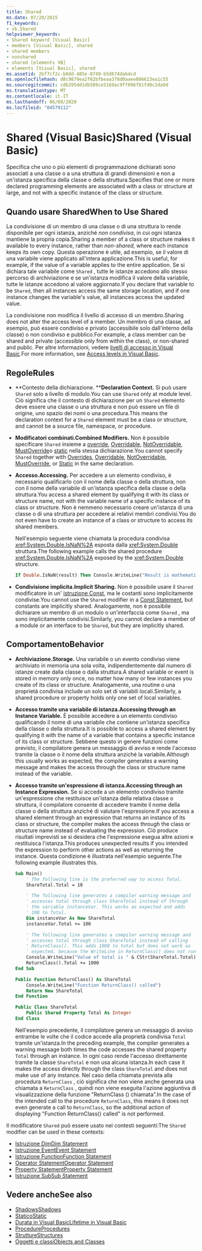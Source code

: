 ```yaml
---
title: Shared
ms.date: 07/20/2015
f1_keywords:
- vb.Shared
helpviewer_keywords:
- Shared keyword [Visual Basic]
- members [Visual Basic], shared
- shared members
- nonshared
- shared [elements VB]
- elements [Visual Basic], shared
ms.assetid: 2bf7cf2c-b0dd-485e-8749-b5d674dab4cd
ms.openlocfilehash: d8c9879ea2f62bfbeaa378d0aaee806623ea1c55
ms.sourcegitcommit: cdb295dd1db589ce5169ac9ff096f01fd0c2da9d
ms.translationtype: MT
ms.contentlocale: it-IT
ms.lasthandoff: 06/09/2020
ms.locfileid: "84579112"
---
```

# <a name="shared-visual-basic"></a><span data-ttu-id="61c4c-102">Shared (Visual Basic)</span><span class="sxs-lookup"><span data-stu-id="61c4c-102">Shared (Visual Basic)</span></span>

<span data-ttu-id="61c4c-103">Specifica che uno o più elementi di programmazione dichiarati sono associati a una classe o a una struttura di grandi dimensioni e non a un'istanza specifica della classe o della struttura.</span><span class="sxs-lookup"><span data-stu-id="61c4c-103">Specifies that one or more declared programming elements are associated with a class or structure at large, and not with a specific instance of the class or structure.</span></span>

## <a name="when-to-use-shared"></a><span data-ttu-id="61c4c-104">Quando usare Shared</span><span class="sxs-lookup"><span data-stu-id="61c4c-104">When to Use Shared</span></span>

<span data-ttu-id="61c4c-105">La condivisione di un membro di una classe o di una struttura lo rende disponibile per ogni istanza, anziché *non condivisa*, in cui ogni istanza mantiene la propria copia.</span><span class="sxs-lookup"><span data-stu-id="61c4c-105">Sharing a member of a class or structure makes it available to every instance, rather than *non-shared*, where each instance keeps its own copy.</span></span> <span data-ttu-id="61c4c-106">Questa operazione è utile, ad esempio, se il valore di una variabile viene applicato all'intera applicazione.</span><span class="sxs-lookup"><span data-stu-id="61c4c-106">This is useful, for example, if the value of a variable applies to the entire application.</span></span> <span data-ttu-id="61c4c-107">Se si dichiara tale variabile come `Shared` , tutte le istanze accedono allo stesso percorso di archiviazione e se un'istanza modifica il valore della variabile, tutte le istanze accedono al valore aggiornato.</span><span class="sxs-lookup"><span data-stu-id="61c4c-107">If you declare that variable to be `Shared`, then all instances access the same storage location, and if one instance changes the variable's value, all instances access the updated value.</span></span>

<span data-ttu-id="61c4c-108">La condivisione non modifica il livello di accesso di un membro.</span><span class="sxs-lookup"><span data-stu-id="61c4c-108">Sharing does not alter the access level of a member.</span></span> <span data-ttu-id="61c4c-109">Un membro di una classe, ad esempio, può essere condiviso e privato (accessibile solo dall'interno della classe) o non condiviso e pubblico.</span><span class="sxs-lookup"><span data-stu-id="61c4c-109">For example, a class member can be shared and private (accessible only from within the class), or non-shared and public.</span></span> <span data-ttu-id="61c4c-110">Per altre informazioni, vedere [livelli di accesso in Visual Basic](../../programming-guide/language-features/declared-elements/access-levels.md).</span><span class="sxs-lookup"><span data-stu-id="61c4c-110">For more information, see [Access levels in Visual Basic](../../programming-guide/language-features/declared-elements/access-levels.md).</span></span>

## <a name="rules"></a><span data-ttu-id="61c4c-111">Regole</span><span class="sxs-lookup"><span data-stu-id="61c4c-111">Rules</span></span>

- <span data-ttu-id="61c4c-112">\*\*Contesto della dichiarazione. \*\*</span><span class="sxs-lookup"><span data-stu-id="61c4c-112">**Declaration Context.**</span></span> <span data-ttu-id="61c4c-113">Si può usare `Shared` solo a livello di modulo.</span><span class="sxs-lookup"><span data-stu-id="61c4c-113">You can use `Shared` only at module level.</span></span> <span data-ttu-id="61c4c-114">Ciò significa che il contesto di dichiarazione per un `Shared` elemento deve essere una classe o una struttura e non può essere un file di origine, uno spazio dei nomi o una procedura.</span><span class="sxs-lookup"><span data-stu-id="61c4c-114">This means the declaration context for a `Shared` element must be a class or structure, and cannot be a source file, namespace, or procedure.</span></span>

- <span data-ttu-id="61c4c-115">**Modificatori combinati.**</span><span class="sxs-lookup"><span data-stu-id="61c4c-115">**Combined Modifiers.**</span></span> <span data-ttu-id="61c4c-116">Non è possibile specificare `Shared` insieme a [override](overrides.md), [Overridable](overridable.md), [NotOverridable](notoverridable.md), [MustOverride](mustoverride.md)o [static](static.md) nella stessa dichiarazione.</span><span class="sxs-lookup"><span data-stu-id="61c4c-116">You cannot specify `Shared` together with [Overrides](overrides.md), [Overridable](overridable.md), [NotOverridable](notoverridable.md), [MustOverride](mustoverride.md), or [Static](static.md) in the same declaration.</span></span>

- <span data-ttu-id="61c4c-117">**Accesso.**</span><span class="sxs-lookup"><span data-stu-id="61c4c-117">**Accessing.**</span></span> <span data-ttu-id="61c4c-118">Per accedere a un elemento condiviso, è necessario qualificarlo con il nome della classe o della struttura, non con il nome della variabile di un'istanza specifica della classe o della struttura.</span><span class="sxs-lookup"><span data-stu-id="61c4c-118">You access a shared element by qualifying it with its class or structure name, not with the variable name of a specific instance of its class or structure.</span></span> <span data-ttu-id="61c4c-119">Non è nemmeno necessario creare un'istanza di una classe o di una struttura per accedere ai relativi membri condivisi.</span><span class="sxs-lookup"><span data-stu-id="61c4c-119">You do not even have to create an instance of a class or structure to access its shared members.</span></span>

     <span data-ttu-id="61c4c-120">Nell'esempio seguente viene chiamata la procedura condivisa <xref:System.Double.IsNaN%2A> esposta dalla <xref:System.Double> struttura.</span><span class="sxs-lookup"><span data-stu-id="61c4c-120">The following example calls the shared procedure <xref:System.Double.IsNaN%2A> exposed by the <xref:System.Double> structure.</span></span>

     ```vb
     If Double.IsNaN(result) Then Console.WriteLine("Result is mathematically undefined.")
     ```

- <span data-ttu-id="61c4c-121">**Condivisione implicita.**</span><span class="sxs-lookup"><span data-stu-id="61c4c-121">**Implicit Sharing.**</span></span> <span data-ttu-id="61c4c-122">Non è possibile usare il `Shared` modificatore in un' [istruzione Const](../statements/const-statement.md), ma le costanti sono implicitamente condivise.</span><span class="sxs-lookup"><span data-stu-id="61c4c-122">You cannot use the `Shared` modifier in a [Const Statement](../statements/const-statement.md), but constants are implicitly shared.</span></span> <span data-ttu-id="61c4c-123">Analogamente, non è possibile dichiarare un membro di un modulo o un'interfaccia come `Shared` , ma sono implicitamente condivisi.</span><span class="sxs-lookup"><span data-stu-id="61c4c-123">Similarly, you cannot declare a member of a module or an interface to be `Shared`, but they are implicitly shared.</span></span>

## <a name="behavior"></a><span data-ttu-id="61c4c-124">Comportamento</span><span class="sxs-lookup"><span data-stu-id="61c4c-124">Behavior</span></span>

- <span data-ttu-id="61c4c-125">**Archiviazione.**</span><span class="sxs-lookup"><span data-stu-id="61c4c-125">**Storage.**</span></span> <span data-ttu-id="61c4c-126">Una variabile o un evento condiviso viene archiviato in memoria una sola volta, indipendentemente dal numero di istanze create dalla classe o dalla struttura.</span><span class="sxs-lookup"><span data-stu-id="61c4c-126">A shared variable or event is stored in memory only once, no matter how many or few instances you create of its class or structure.</span></span> <span data-ttu-id="61c4c-127">Analogamente, una routine o una proprietà condivisa include un solo set di variabili locali.</span><span class="sxs-lookup"><span data-stu-id="61c4c-127">Similarly, a shared procedure or property holds only one set of local variables.</span></span>

- <span data-ttu-id="61c4c-128">**Accesso tramite una variabile di istanza.**</span><span class="sxs-lookup"><span data-stu-id="61c4c-128">**Accessing through an Instance Variable.**</span></span> <span data-ttu-id="61c4c-129">È possibile accedere a un elemento condiviso qualificando il nome di una variabile che contiene un'istanza specifica della classe o della struttura.</span><span class="sxs-lookup"><span data-stu-id="61c4c-129">It is possible to access a shared element by qualifying it with the name of a variable that contains a specific instance of its class or structure.</span></span> <span data-ttu-id="61c4c-130">Sebbene questo in genere funzioni come previsto, il compilatore genera un messaggio di avviso e rende l'accesso tramite la classe o il nome della struttura anziché la variabile.</span><span class="sxs-lookup"><span data-stu-id="61c4c-130">Although this usually works as expected, the compiler generates a warning message and makes the access through the class or structure name instead of the variable.</span></span>

- <span data-ttu-id="61c4c-131">**Accesso tramite un'espressione di istanza.**</span><span class="sxs-lookup"><span data-stu-id="61c4c-131">**Accessing through an Instance Expression.**</span></span> <span data-ttu-id="61c4c-132">Se si accede a un elemento condiviso tramite un'espressione che restituisce un'istanza della relativa classe o struttura, il compilatore consente di accedere tramite il nome della classe o della struttura anziché di valutare l'espressione.</span><span class="sxs-lookup"><span data-stu-id="61c4c-132">If you access a shared element through an expression that returns an instance of its class or structure, the compiler makes the access through the class or structure name instead of evaluating the expression.</span></span> <span data-ttu-id="61c4c-133">Ciò produce risultati imprevisti se si desidera che l'espressione esegua altre azioni e restituisca l'istanza.</span><span class="sxs-lookup"><span data-stu-id="61c4c-133">This produces unexpected results if you intended the expression to perform other actions as well as returning the instance.</span></span> <span data-ttu-id="61c4c-134">Questa condizione è illustrata nell'esempio seguente.</span><span class="sxs-lookup"><span data-stu-id="61c4c-134">The following example illustrates this.</span></span>
  
    ```vb
    Sub Main()
        ' The following line is the preferred way to access Total.
        ShareTotal.Total = 10

        ' The following line generates a compiler warning message and
        ' accesses total through class ShareTotal instead of through
        ' the variable instanceVar. This works as expected and adds
        ' 100 to Total.
        Dim instanceVar As New ShareTotal
        instanceVar.Total += 100

        ' The following line generates a compiler warning message and
        ' accesses total through class ShareTotal instead of calling
        ' ReturnClass(). This adds 1000 to total but does not work as
        ' expected, because the WriteLine in ReturnClass() does not run.
        Console.WriteLine("Value of total is " & CStr(ShareTotal.Total))
        ReturnClass().Total += 1000
    End Sub

    Public Function ReturnClass() As ShareTotal
        Console.WriteLine("Function ReturnClass() called")
        Return New ShareTotal
    End Function

    Public Class ShareTotal
        Public Shared Property Total As Integer
    End Class
    ```

     <span data-ttu-id="61c4c-135">Nell'esempio precedente, il compilatore genera un messaggio di avviso entrambe le volte che il codice accede alla proprietà condivisa `Total` tramite un'istanza.</span><span class="sxs-lookup"><span data-stu-id="61c4c-135">In the preceding example, the compiler generates a warning message both times the code accesses the shared property `Total` through an instance.</span></span> <span data-ttu-id="61c4c-136">In ogni caso rende l'accesso direttamente tramite la classe `ShareTotal` e non usa alcuna istanza.</span><span class="sxs-lookup"><span data-stu-id="61c4c-136">In each case it makes the access directly through the class `ShareTotal` and does not make use of any instance.</span></span> <span data-ttu-id="61c4c-137">Nel caso della chiamata prevista alla procedura `ReturnClass` , ciò significa che non viene anche generata una chiamata a `ReturnClass` , quindi non viene eseguita l'azione aggiuntiva di visualizzazione della funzione "ReturnClass () chiamata".</span><span class="sxs-lookup"><span data-stu-id="61c4c-137">In the case of the intended call to the procedure `ReturnClass`, this means it does not even generate a call to `ReturnClass`, so the additional action of displaying "Function ReturnClass() called" is not performed.</span></span>

<span data-ttu-id="61c4c-138">Il modificatore `Shared` può essere usato nei contesti seguenti:</span><span class="sxs-lookup"><span data-stu-id="61c4c-138">The `Shared` modifier can be used in these contexts:</span></span>

- [<span data-ttu-id="61c4c-139">Istruzione Dim</span><span class="sxs-lookup"><span data-stu-id="61c4c-139">Dim Statement</span></span>](../statements/dim-statement.md)
- [<span data-ttu-id="61c4c-140">Istruzione Event</span><span class="sxs-lookup"><span data-stu-id="61c4c-140">Event Statement</span></span>](../statements/event-statement.md)
- [<span data-ttu-id="61c4c-141">Istruzione Function</span><span class="sxs-lookup"><span data-stu-id="61c4c-141">Function Statement</span></span>](../statements/function-statement.md)
- [<span data-ttu-id="61c4c-142">Operator Statement</span><span class="sxs-lookup"><span data-stu-id="61c4c-142">Operator Statement</span></span>](../statements/operator-statement.md)
- [<span data-ttu-id="61c4c-143">Property Statement</span><span class="sxs-lookup"><span data-stu-id="61c4c-143">Property Statement</span></span>](../statements/property-statement.md)
- [<span data-ttu-id="61c4c-144">Istruzione Sub</span><span class="sxs-lookup"><span data-stu-id="61c4c-144">Sub Statement</span></span>](../statements/sub-statement.md)
  
## <a name="see-also"></a><span data-ttu-id="61c4c-145">Vedere anche</span><span class="sxs-lookup"><span data-stu-id="61c4c-145">See also</span></span>

- [<span data-ttu-id="61c4c-146">Shadows</span><span class="sxs-lookup"><span data-stu-id="61c4c-146">Shadows</span></span>](shadows.md)
- [<span data-ttu-id="61c4c-147">Statico</span><span class="sxs-lookup"><span data-stu-id="61c4c-147">Static</span></span>](static.md)
- [<span data-ttu-id="61c4c-148">Durata in Visual Basic</span><span class="sxs-lookup"><span data-stu-id="61c4c-148">Lifetime in Visual Basic</span></span>](../../programming-guide/language-features/declared-elements/lifetime.md)
- [<span data-ttu-id="61c4c-149">Procedure</span><span class="sxs-lookup"><span data-stu-id="61c4c-149">Procedures</span></span>](../../programming-guide/language-features/procedures/index.md)
- [<span data-ttu-id="61c4c-150">Strutture</span><span class="sxs-lookup"><span data-stu-id="61c4c-150">Structures</span></span>](../../programming-guide/language-features/data-types/structures.md)
- [<span data-ttu-id="61c4c-151">Oggetti e classi</span><span class="sxs-lookup"><span data-stu-id="61c4c-151">Objects and Classes</span></span>](../../programming-guide/language-features/objects-and-classes/index.md)

